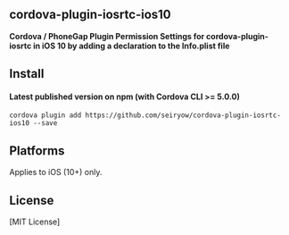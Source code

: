 ## cordova-plugin-iosrtc-ios10

**Cordova / PhoneGap Plugin Permission Settings for cordova-plugin-iosrtc in iOS 10 by adding a declaration to the Info.plist file**

## Install

#### Latest published version on npm (with Cordova CLI >= 5.0.0)

```
cordova plugin add https://github.com/seiryow/cordova-plugin-iosrtc-ios10 --save
```

## Platforms

Applies to iOS (10+) only.

## License

[MIT License]
